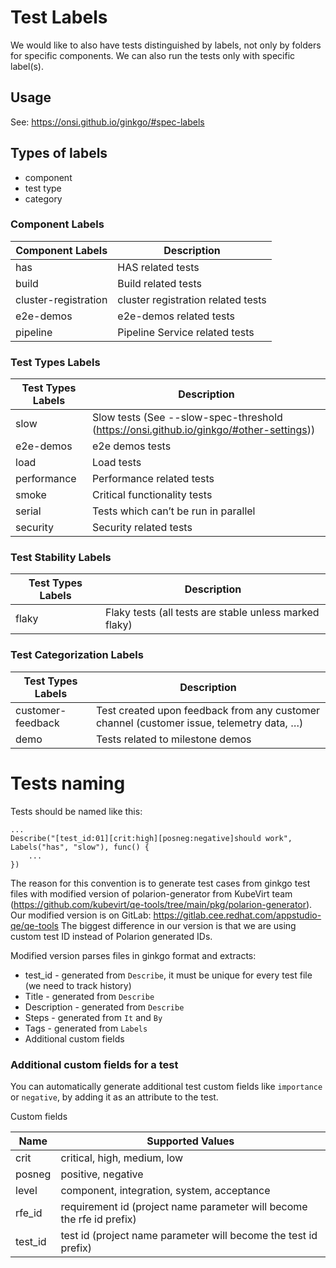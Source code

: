 # Test Labels

We would like to also have tests distinguished by labels, not only by folders for specific components. We can also run the tests only with specific label(s).

## Usage

See: https://onsi.github.io/ginkgo/#spec-labels 

## Types of labels
- component
- test type
- category

### Component Labels

Component Labels | Description
--- | --- 
has | HAS related tests
build | Build related tests
cluster-registration | cluster registration related tests
e2e-demos | e2e-demos related tests
pipeline | Pipeline Service related tests

### Test Types Labels

Test Types Labels | Description
--- | --- 
slow | Slow tests (See --slow-spec-threshold (https://onsi.github.io/ginkgo/#other-settings))
e2e-demos | e2e demos tests
load | Load tests
performance | Performance related tests
smoke | Critical functionality tests
serial | Tests which can’t be run in parallel
security | Security related tests

### Test Stability Labels

Test Types Labels | Description
--- | --- 
flaky | Flaky tests (all tests are stable unless marked flaky)

### Test Categorization Labels

Test Types Labels | Description
--- | --- 
customer-feedback | Test created upon feedback from any customer channel (customer issue, telemetry data, …)
demo | Tests related to milestone demos

# Tests naming 

Tests should be named like this:
```
...
Describe("[test_id:01][crit:high][posneg:negative]should work", Labels("has", "slow"), func() {
    ...
})
```

The reason for this convention is to generate test cases from ginkgo test files with modified version of polarion-generator from KubeVirt team (https://github.com/kubevirt/qe-tools/tree/main/pkg/polarion-generator).
Our modified version is on GitLab: https://gitlab.cee.redhat.com/appstudio-qe/qe-tools 
The biggest difference in our version is that we are using custom test ID instead of Polarion generated IDs.

Modified version parses files in ginkgo format and extracts:
- test_id - generated from `Describe`, it must be unique for every test file (we need to track history)
- Title - generated from `Describe`
- Description - generated from `Describe`
- Steps - generated from `It` and `By`
- Tags - generated from `Labels`
- Additional custom fields

### Additional custom fields for a test

You can automatically generate additional test custom fields like `importance` or `negative`,
by adding it as an attribute to the test.

Custom fields

Name | Supported Values
--- | --- 
crit | critical, high, medium, low
posneg | positive, negative
level | component, integration, system, acceptance
rfe_id | requirement id (project name parameter will become the rfe id prefix)
test_id | test id (project name parameter will become the test id prefix)